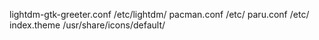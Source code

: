 lightdm-gtk-greeter.conf    /etc/lightdm/
pacman.conf                 /etc/
paru.conf                   /etc/
index.theme                 /usr/share/icons/default/
